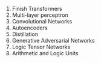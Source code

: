1) Finish Transformers
2) Multi-layer perceptron
3)  Convolutional Networks
5)  Autoencoders
6) Distillation
7) Generative Adversarial Networks
8) Logic Tensor Networks
9) Arithmetic and Logic Units


